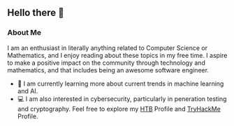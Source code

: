 ## Hello there 👋

<!--
**potty10/potty10** is a ✨ _special_ ✨ repository because its `README.md` (this file) appears on your GitHub profile.

Here are some ideas to get you started:

- 🔭 I’m currently working on ...
- 🌱 I’m currently learning ...
- 👯 I’m looking to collaborate on ...
- 🤔 I’m looking for help with ...
- 💬 Ask me about ...
- 📫 How to reach me: ...
- 😄 Pronouns: ...
- ⚡ Fun fact: ...
-->
### About Me
I am an enthusiast in literally anything related to Computer Science or Mathematics, and I enjoy reading about these topics in my free time. I aspire to make a positive impact on the community through technology and mathematics, and that includes being an awesome software engineer.

- 📕 I am currently learning more about current trends in machine learning and AI.
- 💻 I am also interested in cybersecurity, particularly in peneration testing and cryptography. Feel free to explore my [HTB](https://app.hackthebox.com/profile/activity/1595713) Profile and [TryHackMe](https://tryhackme.com/p/solarpanda7) Profile.
